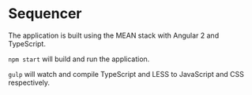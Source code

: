 # Sequencer

The application is built using the MEAN stack with Angular 2 and TypeScript.

`npm start` will build and run the application.

`gulp` will watch and compile TypeScript and LESS to JavaScript and CSS respectively.
